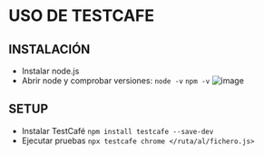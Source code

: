 # USO DE TESTCAFE
## INSTALACIÓN
- Instalar node.js
- Abrir node y comprobar versiones: `node -v` `npm -v`
  ![image](https://github.com/user-attachments/assets/7958d34f-f98e-49c5-bb59-129709889a75)

## SETUP
- Instalar TestCafé
`npm install testcafe --save-dev`
- Ejecutar pruebas
`npx testcafe chrome </ruta/al/fichero.js>`
